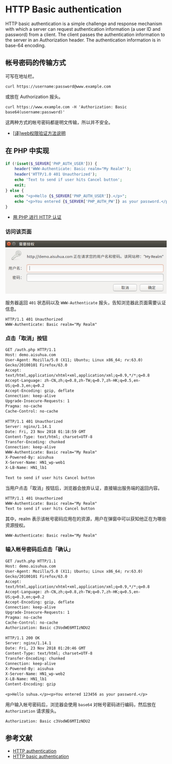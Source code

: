 # HTTP Basic authentication

HTTP basic authentication is a simple challenge and response mechanism with which a server can request authentication information (a user ID and password) from a client. The client passes the authentication information to the server in an Authorization header. The authentication information is in base-64 encoding.

## 帐号密码的传输方式

可写在地址栏。

```http
curl https://username:password@www.example.com
```

或放在 Authorization 报头。

```http
curl https://www.example.com -H 'Authorization: Basic base64(username:password)'
```

这两种方式的帐号密码都是明文传输，所以并不安全。

- [[译]web权限验证方法说明](https://segmentfault.com/a/1190000004086946)

## 在 PHP 中实现

```php
if (!isset($_SERVER['PHP_AUTH_USER'])) {
    header('WWW-Authenticate: Basic realm="My Realm"');
    header('HTTP/1.0 401 Unauthorized');
    echo 'Text to send if user hits Cancel button';
    exit;
} else {
    echo "<p>Hello {$_SERVER['PHP_AUTH_USER']}.</p>";
    echo "<p>You entered {$_SERVER['PHP_AUTH_PW']} as your password.</p>";
}
```

- [用 PHP 进行 HTTP 认证](http://php.net/manual/zh/features.http-auth.php)

### 访问该页面

![Alt text](img/basic_auth.jpg?v=1)

服务器返回 `401` 状态码以及 `WWW-Authenticate` 报头，告知浏览器此页面需要认证信息。

```http
HTTP/1.1 401 Unauthorized
WWW-Authenticate: Basic realm="My Realm"
```

### 点击「取消」按钮

```
GET /auth.php HTTP/1.1
Host: demo.aisuhua.com
User-Agent: Mozilla/5.0 (X11; Ubuntu; Linux x86_64; rv:63.0) Gecko/20100101 Firefox/63.0
Accept: text/html,application/xhtml+xml,application/xml;q=0.9,*/*;q=0.8
Accept-Language: zh-CN,zh;q=0.8,zh-TW;q=0.7,zh-HK;q=0.5,en-US;q=0.3,en;q=0.2
Accept-Encoding: gzip, deflate
Connection: keep-alive
Upgrade-Insecure-Requests: 1
Pragma: no-cache
Cache-Control: no-cache

HTTP/1.1 401 Unauthorized
Server: nginx/1.14.1
Date: Fri, 23 Nov 2018 01:18:59 GMT
Content-Type: text/html; charset=UTF-8
Transfer-Encoding: chunked
Connection: keep-alive
WWW-Authenticate: Basic realm="My Realm"
X-Powered-By: aisuhua
X-Server-Name: HN1_wp-web1
X-LB-Name: HN1_lb1

Text to send if user hits Cancel button
```

当用户点击「取消」按钮后，浏览器会放弃认证，直接输出服务端的返回内容。

```http
HTTP/1.1 401 Unauthorized
WWW-Authenticate: Basic realm="My Realm"
Text to send if user hits Cancel button
```

其中，realm 表示该帐号密码应用在的资源，用户在弹窗中可以获知他正在为哪些资源授权。

```http
WWW-Authenticate: Basic realm="My Realm"
```

### 输入帐号密码后点击「确认」

```
GET /auth.php HTTP/1.1
Host: demo.aisuhua.com
User-Agent: Mozilla/5.0 (X11; Ubuntu; Linux x86_64; rv:63.0) Gecko/20100101 Firefox/63.0
Accept: text/html,application/xhtml+xml,application/xml;q=0.9,*/*;q=0.8
Accept-Language: zh-CN,zh;q=0.8,zh-TW;q=0.7,zh-HK;q=0.5,en-US;q=0.3,en;q=0.2
Accept-Encoding: gzip, deflate
Connection: keep-alive
Upgrade-Insecure-Requests: 1
Pragma: no-cache
Cache-Control: no-cache
Authorization: Basic c3VodWE6MTIzNDU2

HTTP/1.1 200 OK
Server: nginx/1.14.1
Date: Fri, 23 Nov 2018 01:20:46 GMT
Content-Type: text/html; charset=UTF-8
Transfer-Encoding: chunked
Connection: keep-alive
X-Powered-By: aisuhua
X-Server-Name: HN1_wp-web2
X-LB-Name: HN1_lb1
Content-Encoding: gzip

<p>Hello suhua.</p><p>You entered 123456 as your password.</p>
```

用户输入帐号密码后，浏览器会使用 `base64` 对帐号密码进行编码，然后放在 `Authorization` 请求报头。

```http
Authorization: Basic c3VodWE6MTIzNDU2
```

## 参考文献

- [HTTP authentication](https://developer.mozilla.org/en-US/docs/Web/HTTP/Authentication)
- [HTTP basic authentication](https://www.ibm.com/support/knowledgecenter/en/SSGMCP_5.1.0/com.ibm.cics.ts.internet.doc/topics/dfhtl2a.html)
